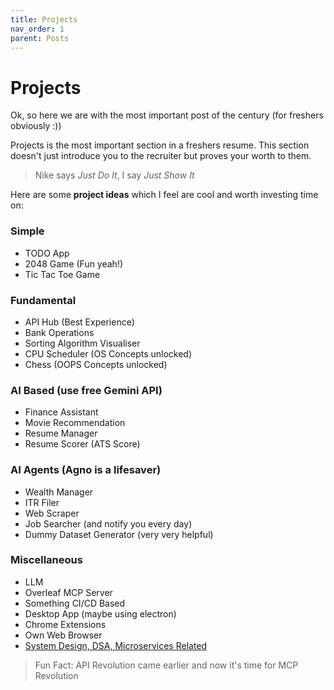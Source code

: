 ```yaml
---
title: Projects
nav_order: 1
parent: Posts
---
```


# Projects

Ok, so here we are with the most important post of the century (for freshers obviously :))

Projects is the most important section in a freshers resume. This section doesn't just introduce you to the recruiter but proves your worth to them. 

> Nike says *Just Do It*, I say *Just Show It*

Here are some **project ideas** which I feel are cool and worth investing time on: 

### Simple

- TODO App
- 2048 Game (Fun yeah!)
- Tic Tac Toe Game

### Fundamental

- API Hub (Best Experience)
- Bank Operations
- Sorting Algorithm Visualiser
- CPU Scheduler (OS Concepts unlocked)
- Chess (OOPS Concepts unlocked)

### AI Based (use free Gemini API)

- Finance Assistant
- Movie Recommendation
- Resume Manager
- Resume Scorer (ATS Score)

### AI Agents (Agno is a lifesaver)

- Wealth Manager
- ITR Filer
- Web Scraper
- Job Searcher (and notify you every day)
- Dummy Dataset Generator (very very helpful)

### Miscellaneous

- LLM
- Overleaf MCP Server
- Something CI/CD Based
- Desktop App (maybe using electron)
- Chrome Extensions
- Own Web Browser
- [System Design, DSA, Microservices Related](https://www.linkedin.com/posts/tauseeffayyaz_systemdesign-dsa-projects-activity-7284801531911004160-O8cE?utm_source=share&utm_medium=member_desktop&rcm=ACoAADlE-0sBYc5lawGP2e5LfCS29awVuufoDVk)

> Fun Fact: API Revolution came earlier and now it's time for MCP Revolution